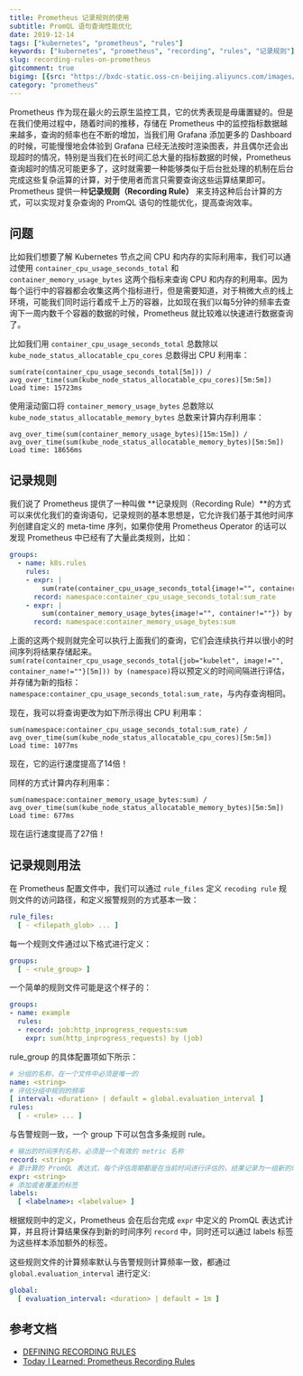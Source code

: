 ```yaml
---
title: Prometheus 记录规则的使用
subtitle: PromQL 语句查询性能优化
date: 2019-12-14
tags: ["kubernetes", "prometheus", "rules"]
keywords: ["kubernetes", "prometheus", "recording", "rules", "记录规则"]
slug: recording-rules-on-prometheus
gitcomment: true
bigimg: [{src: "https://bxdc-static.oss-cn-beijing.aliyuncs.com/images/prometheus-recording-rules.png", desc: "prometheus recording rules"}]
category: "prometheus"
---
```


Prometheus 作为现在最火的云原生监控工具，它的优秀表现是毋庸置疑的。但是在我们使用过程中，随着时间的推移，存储在 Prometheus 中的监控指标数据越来越多，查询的频率也在不断的增加，当我们用 Grafana 添加更多的 Dashboard 的时候，可能慢慢地会体验到 Grafana 已经无法按时渲染图表，并且偶尔还会出现超时的情况，特别是当我们在长时间汇总大量的指标数据的时候，Prometheus 查询超时的情况可能更多了，这时就需要一种能够类似于后台批处理的机制在后台完成这些复杂运算的计算，对于使用者而言只需要查询这些运算结果即可。Prometheus 提供一种**记录规则（Recording Rule）** 来支持这种后台计算的方式，可以实现对复杂查询的 PromQL 语句的性能优化，提高查询效率。

<!--more-->

## 问题
比如我们想要了解 Kubernetes 节点之间 CPU 和内存的实际利用率，我们可以通过使用 `container_cpu_usage_seconds_total` 和 `container_memory_usage_bytes` 这两个指标来查询 CPU 和内存的利用率。因为每个运行中的容器都会收集这两个指标进行，但是需要知道，对于稍微大点的线上环境，可能我们同时运行着成千上万的容器，比如现在我们以每5分钟的频率去查询下一周内数千个容器的数据的时候，Prometheus 就比较难以快速进行数据查询了。

比如我们用 `container_cpu_usage_seconds_total` 总数除以 `kube_node_status_allocatable_cpu_cores` 总数得出 CPU 利用率：
```
sum(rate(container_cpu_usage_seconds_total[5m])) / avg_over_time(sum(kube_node_status_allocatable_cpu_cores)[5m:5m])
Load time: 15723ms
```

使用滚动窗口将 `container_memory_usage_bytes` 总数除以 `kube_node_status_allocatable_memory_bytes` 总数来计算内存利用率：
```
avg_over_time(sum(container_memory_usage_bytes)[15m:15m]) / avg_over_time(sum(kube_node_status_allocatable_memory_bytes)[5m:5m])
Load time: 18656ms
```

## 记录规则
我们说了 Prometheus 提供了一种叫做 **记录规则（Recording Rule）**的方式可以来优化我们的查询语句，记录规则的基本思想是，它允许我们基于其他时间序列创建自定义的 meta-time 序列，如果你使用 Prometheus Operator 的话可以发现 Prometheus 中已经有了大量此类规则，比如：
```yaml
groups:
  - name: k8s.rules
    rules:
    - expr: |
        sum(rate(container_cpu_usage_seconds_total{image!="", container!=""}[5m])) by (namespace)
      record: namespace:container_cpu_usage_seconds_total:sum_rate
    - expr: |
        sum(container_memory_usage_bytes{image!="", container!=""}) by (namespace)
      record: namespace:container_memory_usage_bytes:sum
```

上面的这两个规则就完全可以执行上面我们的查询，它们会连续执行并以很小的时间序列将结果存储起来。`sum(rate(container_cpu_usage_seconds_total{job="kubelet", image!="", container_name!=""}[5m])) by (namespace)`将以预定义的时间间隔进行评估，并存储为新的指标：`namespace:container_cpu_usage_seconds_total:sum_rate`，与内存查询相同。

现在，我可以将查询更改为如下所示得出 CPU 利用率：
```
sum(namespace:container_cpu_usage_seconds_total:sum_rate) / avg_over_time(sum(kube_node_status_allocatable_cpu_cores)[5m:5m])
Load time: 1077ms
```

现在，它的运行速度提高了14倍！

同样的方式计算内存利用率：
```
sum(namespace:container_memory_usage_bytes:sum) / avg_over_time(sum(kube_node_status_allocatable_memory_bytes)[5m:5m])
Load time: 677ms
```

现在运行速度提高了27倍！

## 记录规则用法
在 Prometheus 配置文件中，我们可以通过 `rule_files` 定义 `recoding rule` 规则文件的访问路径，和定义报警规则的方式基本一致：
```yaml
rule_files:
  [ - <filepath_glob> ... ]
```

每一个规则文件通过以下格式进行定义：
```yaml
groups:
  [ - <rule_group> ]
```

一个简单的规则文件可能是这个样子的：
```yaml
groups:
- name: example
  rules:
  - record: job:http_inprogress_requests:sum
    expr: sum(http_inprogress_requests) by (job)
```

rule_group 的具体配置项如下所示：
```yaml
# 分组的名称，在一个文件中必须是唯一的
name: <string>
# 评估分组中规则的频率
[ interval: <duration> | default = global.evaluation_interval ]
rules:
  [ - <rule> ... ]
```

与告警规则一致，一个 group 下可以包含多条规则 rule。
```yaml
# 输出的时间序列名称，必须是一个有效的 metric 名称
record: <string>
# 要计算的 PromQL 表达式，每个评估周期都是在当前时间进行评估的，结果记录为一组新的时间序列，metrics 名称由 record 设置
expr: <string>
# 添加或者覆盖的标签
labels:
  [ <labelname>: <labelvalue> ]
```

根据规则中的定义，Prometheus 会在后台完成 `expr` 中定义的 PromQL 表达式计算，并且将计算结果保存到新的时间序列 `record` 中，同时还可以通过 labels 标签为这些样本添加额外的标签。

这些规则文件的计算频率默认与告警规则计算频率一致，都通过 `global.evaluation_interval` 进行定义:
```yaml
global:
  [ evaluation_interval: <duration> | default = 1m ]
```

## 参考文档

* [DEFINING RECORDING RULES](https://prometheus.io/docs/prometheus/latest/configuration/recording_rules/)
* [Today I Learned: Prometheus Recording Rules](https://deploy.live/blog/today-i-learned-prometheus-recording-rules/)
